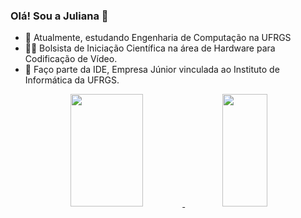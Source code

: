 ### Olá! Sou a Juliana 👋

- 🌱 Atualmente, estudando Engenharia de Computação na UFRGS
- 👩‍🔬 Bolsista de Iniciação Científica na área de Hardware para Codificação de Vídeo. 
- 👾 Faço parte da IDE, Empresa Júnior vinculada ao Instituto de Informática da UFRGS.

<div align="center">
  <a href="https://github.com/ju-vargas">
  <img height="180em" width ="48%" src="https://github-readme-stats.vercel.app/api?username=ju-vargas&show_icons=true&theme=dracula&include_all_commits=true&count_private=false"/> 
  <img height="180em" width ="38%" src="https://github-readme-stats-sigma-five.vercel.app/api/top-langs/?username=ju-vargas&layout=compact&langs_count=7&theme=dracula&hide=css&count_private=false"/>
</div>


